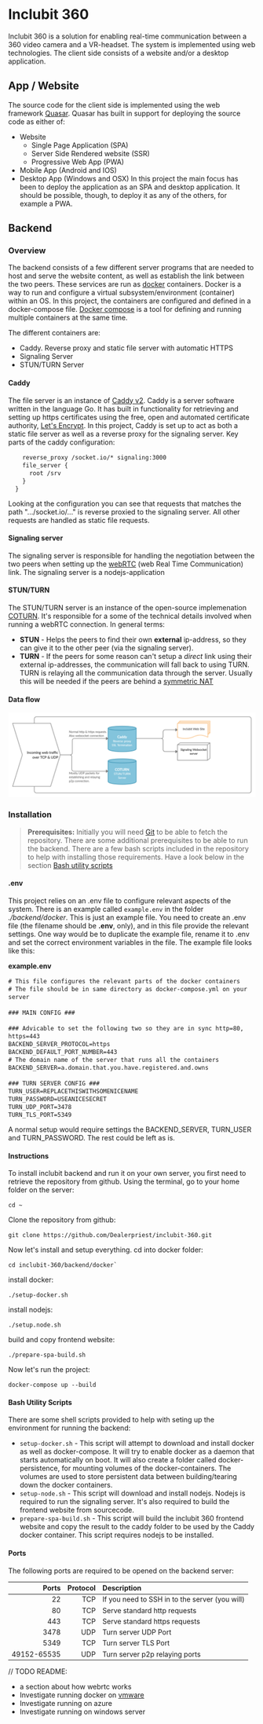 # Inclubit 360
Inclubit 360 is a solution for enabling real-time communication between a 360 video camera and a VR-headset.
The system is implemented using web technologies. The client side consists of a website and/or a desktop application.

## App / Website
The source code for the client side is implemented using the web framework [Quasar](https://quasar.dev/). Quasar has built in support for deploying the source code as either of:
  - Website
    - Single Page Application (SPA)
    - Server Side Rendered website (SSR)
    - Progressive Web App (PWA)
  - Mobile App (Android and IOS)
  - Desktop App (Windows and OSX)
In this project the main focus has been to deploy the application as an SPA and desktop application. It should be possible, though, to deploy it as any of the others, for example a PWA.

## Backend

### Overview
The backend consists of a few different server programs that are needed to host and serve the website content, as well as establish the link between the two peers. These services are run as [docker](https://www.docker.com/) containers. Docker is a way to run and configure a virtual subsystem/environment (container) within an OS. 
In this project, the containers are configured and defined in a docker-compose file. [Docker compose](https://docs.docker.com/compose/) is a tool for defining and running multiple containers at the same time. 

The different containers are:
  - Caddy. Reverse proxy and static file server with automatic HTTPS
  - Signaling Server
  - STUN/TURN Server

#### Caddy
The file server is an instance of [Caddy v2](https://caddyserver.com/). Caddy is a server software written in the language Go. It has built in functionality for retrieving and setting up https certificates using the free, open and automated certificate authority, [Let's Encrypt](https://letsencrypt.org/). In this project, Caddy is set up to act as both a static file server as well as a reverse proxy for the signaling server. Key parts of the caddy configuration:
```
    reverse_proxy /socket.io/* signaling:3000
    file_server {
      root /srv
    }
  }
```
Looking at the configuration you can see that requests that matches the path ".../socket.io/..." is reverse proxied to the signaling server. All other requests are handled as static file requests.

#### Signaling server
The signaling server is responsible for handling the negotiation between the two peers when setting up the [webRTC](https://webrtc.org/) (web Real Time Communication) link.
The signaling server is a nodejs-application

#### STUN/TURN
The STUN/TURN server is an instance of the open-source implemenation [COTURN](https://github.com/coturn/coturn). It's responsible for a some of the technical details involved when running a webRTC connection.
In general terms:
 * **STUN** - Helps the peers to find their own **external** ip-address, so they can give it to the other peer (via the signaling server).
 * **TURN** - If the peers for some reason can't setup a *direct* link using their external ip-addresses, the communication will fall back to using TURN. TURN is relaying all the communication data through the server. Usually this will be needed if the peers are behind a [symmetric NAT](https://en.wikipedia.org/wiki/Network_address_translation)
#### Data flow
![Server data flow](inclubit-server-flow.png)

### Installation

> **Prerequisites:** Initially you will need [Git](https://git-scm.com/) to be able to fetch the repository. There are some additional prerequisites to be able to run the backend. There are a few bash scripts included in the repository to help with installing those requirements. Have a look below in the section [Bash utility scripts](#bash-utility-scripts)

#### .env
This project relies on an .env file to configure relevant aspects of the system.
There is an example called `example.env` in the folder *./backend/docker*. This is just an example file. You need to create an .env file (the filename should be **.env**, only), and in this file provide the relevant settings. One way would be to duplicate the example file, rename it to .env and set the correct environment variables in the file. The example file looks like this:

**example.env**
```
# This file configures the relevant parts of the docker containers
# The file should be in same directory as docker-compose.yml on your server

### MAIN CONFIG ###

### Advicable to set the following two so they are in sync http=80, https=443
BACKEND_SERVER_PROTOCOL=https
BACKEND_DEFAULT_PORT_NUMBER=443
# The domain name of the server that runs all the containers
BACKEND_SERVER=a.domain.that.you.have.registered.and.owns

### TURN SERVER CONFIG ###
TURN_USER=REPLACETHISWITHSOMENICENAME
TURN_PASSWORD=USEANICESECRET
TURN_UDP_PORT=3478
TURN_TLS_PORT=5349
```
A normal setup would require settings the BACKEND_SERVER, TURN_USER and TURN_PASSWORD. The rest could be left as is.

#### Instructions
To install inclubit backend and run it on your own server, you first need to retrieve the repository from github.
Using the terminal, go to your home folder on the server:
```
cd ~
```
Clone the repository from github:
```
git clone https://github.com/Dealerpriest/inclubit-360.git
```
Now let's install and setup everything.
cd into docker folder:
```
cd inclubit-360/backend/docker`
```
install docker:
```
./setup-docker.sh
```
install nodejs:
```
./setup.node.sh
```
build and copy frontend website:
```
./prepare-spa-build.sh
```

Now let's run the project:
```
docker-compose up --build
```


#### Bash Utility Scripts
There are some shell scripts provided to help with seting up the environment for running the backend:
* `setup-docker.sh` - This script will attempt to download and install docker as well as docker-compose. It will try to enable docker as a daemon that starts automatically on boot. It will also create a folder called docker-persistence, for mounting volumes of the docker-containers. The volumes are used to store persistent data between building/tearing down the docker containers.
* `setup-node.sh` - This script will download and install nodejs. Nodejs is required to run the signaling server. It's also required to build the frontend website from sourcecode.
* `prepare-spa-build.sh` - This script will build the inclubit 360 frontend website and copy the result to the caddy folder to be used by the Caddy docker container. This script requires nodejs to be installed.


#### Ports
The following ports are required to be opened on the backend server:

| Ports | Protocol  | Description |
| -------: | -------: | :----- |
| 22    | TCP       | If you need to SSH in to the server (you will) |
| 80    | TCP       | Serve standard http requests |
| 443   | TCP       | Serve standard https requests |
| 3478  | UDP       | Turn server UDP Port |
| 5349  | TCP       | Turn server TLS Port |
| 49152-65535 | UDP | Turn server p2p relaying ports |



// TODO README:
* a section about how webrtc works
* Investigate running docker on [vmware](https://vmware.github.io/vic-product/assets/files/html/1.3/vic_app_dev/deploy_multiple_docker_compose.html)
* Investigate running on azure
* Investigate running on windows server